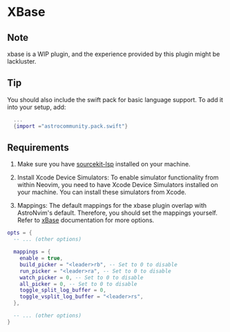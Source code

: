 # XBase

## Note

xbase is a WIP plugin, and the experience provided by this plugin might be
lackluster.

## Tip

You should also include the swift pack for basic language support. To add it into your setup, add:
```lua
  ...
  {import ="astrocommunity.pack.swift"}
```

## Requirements

1. Make sure you have [sourcekit-lsp](https://github.com/apple/sourcekit-lsp)
   installed on your machine.

2. Install Xcode Device Simulators: To enable simulator functionality from
   within Neovim, you need to have Xcode Device Simulators installed on your
machine. You can install these simulators from Xcode.

3. Mappings: The default mappings for the xbase plugin overlap with AstroNvim's
   default. Therefore, you should set the mappings yourself. Refer to
[xBase](https://github.com/kkharji/xbase#neovim-3) documentation for more
options.

```lua
opts = {
  -- ... (other options)

  mappings = {
    enable = true,
    build_picker = "<leader>rb", -- Set to 0 to disable
    run_picker = "<leader>ra", -- Set to 0 to disable
    watch_picker = 0, -- Set to 0 to disable
    all_picker = 0, -- Set to 0 to disable
    toggle_split_log_buffer = 0,
    toggle_vsplit_log_buffer = "<leader>rs",
  },

  -- ... (other options)
}
```

